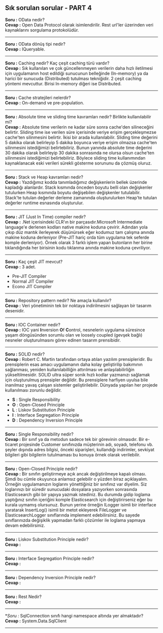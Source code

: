 ## Sık sorulan sorular - PART 4

**Soru :** OData nedir?  
**Cevap :** Open Data Protocol olarak isimlendirilir. Rest url'ler üzerinden veri kaynaklarını sorgulama protokolüdür.

********************************************************************************

**Soru :** OData dönüş tipi nedir?  
**Cevap :** IQueryable.

********************************************************************************

**Soru :** Caching nedir? Kaç çeşit caching türü vardır?  
**Cevap :** Sık kullanılan ve çok güncellenmeyen verilerin daha hızlı iletilmesi için uygulamanın host edildiği sunucunun belleğinde (In-memory) ya da harici bir sunucuda (Distributed) tutulması tekniğidir. 2 çeşit caching yöntemi mevcuttur. Birisi In-memory diğeri ise Distributed.

********************************************************************************


**Soru :** Cache stratejileri nelerdir?  
**Cevap :** On-demand ve pre-population.


********************************************************************************

**Soru :** Absolute time ve sliding time kavramları nedir? Birlikte kullanılabilir mi?  
**Cevap :** Absolute time verilerin ne kadar süre sonra cache'den silineceğini belirtir. Sliding time ise verilen süre içerisinde veriye erişim gerçekleşmezse cache'ten silinmesini belirtir. İkisi bir arada kullanılabilir. Sliding time değerini 5 dakika olarak belirleyip 5 dakika boyunca veriye erişim olmazsa cache'ten silinmesini istediğimizi belirtebiliriz. Bunun yanında absolute time değerini 30 dakika olarak belirleyip 30 dakika sonrasında ne olursa olsun cache'ten silinmesini istediğimizi belirtebiliriz. Böylece sliding time kullanımından kaynaklanacak eski verileri sürekli gösterme sorununu da çözmüş oluruz.

********************************************************************************


**Soru :** Stack ve Heap kavramları nedir?  
**Cevap :** Yazdığımız kodda tanımladığımız değişkenlerin bellek üzerinde kapladığı alanlardır. Stack kısmında önceden boyutu belli olan değişkenler tutulurken Heap kısmında boyutu değişebilen değişkenler tutulabilir. Stack'te tutulan değerler derleme zamanında oluşturulurken Heap'te tutulan değerler runtime esnasında oluşturulur.

********************************************************************************


**Soru :** JIT (Just In Time) compiler nedir?  
**Cevap :** .Net içerisindeki CLR'ın bir parçasıdır.Microsoft Intermediate language'e derlenen kodları native makine koduna çevirir. Adından yola çıkıp düz mantık ilerleyerek düşünürsek eğer kodumuz tam çalışma anında makine koduna derleniyor (Pre-JIT hariç orda tüm uygulama tek seferde komple derleniyor). Örnek olarak 3 farklı işlem yapan butonların her birine tıklandığında her birisinin kodu tıklanma anında makine koduna çevriliyor.

********************************************************************************


**Soru :** Kaç çeşit JIT mevcut?  
**Cevap :** 3 adet.  
- Pre-JIT Compiler
- Normal JIT Compiler
- Econo JIT Compiler


********************************************************************************

**Soru :** Repository pattern nedir? Ne amaçla kullanılır?  
**Cevap :** Veri yönetiminin tek bir noktaya indirilmesini sağlayan bir tasarım desenidir.


********************************************************************************

**Soru :** IOC Container nedir?  
**Cevap :** IOC yani **I**nversion **O**f **C**ontrol, nesnelerin uygulama süresince yaşam döngüsünden sorumlu olan ve loosely coupled (gevşek bağlı) nesneler oluşturulmasını görev edinen tasarım prensibidir.

********************************************************************************

**Soru :** SOLID nedir?  
**Cevap :** Robert C. Martin tarafından ortaya atılan yazılım prensipleridir. Bu prensiplerin esas amacı uygulamanın daha kolay geliştirilip bakımının sağlanması, yeniden kullanılabilliğin attırılması ve anlaşılabilirliğin yükseltilmesidir. SOLID ultra süper sonik hızlı kodlar yazmanızı sağlamak için oluşturulmuş prensipler değildir. Bu prensiplere harfiyen uyulsa bile inanılmaz yavaş çalışan sistemler geliştirilebilir. Dünyada yapılan her projede kullanılması zorunlu değildir.

- **S** : Single Responsibility
- **O** : Open-Closed Principle
- **L** : Liskov Substitution Principle
- **I** : Interface Segregation Principle
- **D** : Dependency Inversion Principle

********************************************************************************

**Soru :** Single Responsibility nedir?  
**Cevap :** Bir sınıf ya da metodun sadece tek bir görevinin olmasıdır. Bir e-ticaret projesinde Customer sınıfınızda müşterinin adı, soyadı, telefonu vb. şeyler dışında adres bilgisi, önceki siparişleri, kullandığı indirimler, sevkiyat bilgileri gibi bilgilerin tutulmaması bu konuya örnek olarak verilebilir.

********************************************************************************


**Soru :** Open-Closed Principle nedir?  
**Cevap :** Bir sınıfın geliştirmeye açık ancak değiştirilmeye kapalı olması. Şimdi bu cümle okuyunca anlamsız gelebilir o yüzden biraz açıklayalım. Örneğin uygulamanızın loglarını yönettiğiniz bir sınıfınız var diyelim. Siz loglarınızı bir süredir sunucudaki dosyalara yazıyorken sonrasında Elasticsearch gibi bir yapıya yazmak istediniz. Bu durumda gidip loglama yaptığınız sınıfın içeriğini komple Elasticsearch için değiştirirseniz eğer bu kurala uymamış olursunuz. Bunun yerine örneğin ILogger isimli bir interface yaratarak InsertLog() isimli bir metot ekleyerek FileLogger ve ElasticsearchLogger sınıflarında implement edebilirsiniz. Bu sayede sınıflarınızda değişiklik yapmadan farklı çözümler ile loglama yapmaya devam edebilirsiniz.

********************************************************************************


**Soru :** Liskov Substitution Principle nedir?  
**Cevap :**


********************************************************************************

**Soru :** Interface Segregation Principle nedir?  
**Cevap :**

********************************************************************************

**Soru :** Dependency Inversion Principle nedir?  
**Cevap :**

********************************************************************************


**Soru :** Rest Nedir?  
**Cevap :**

********************************************************************************

**Soru :* SqlConnection sınıfı hangi namespace altında yer almaktadır?  
**Cevap :** System.Data.SqlClient

********************************************************************************
